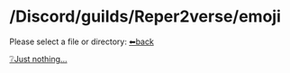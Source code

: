 # /Discord/guilds/Reper2verse/emoji
Please select a file or directory:
[⬅back](https://reper2.github.io/Downloadable-Files/md/Discord/guilds/Reper2verse/Reper2verse)

[❔Just nothing...]()
